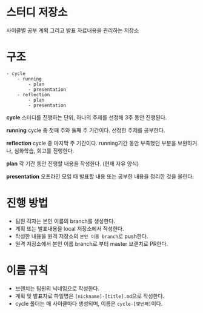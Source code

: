 # 스터디 저장소
사이클별 공부 계획 그리고 발표 자료내용을 관리하는 저장소

# 구조
```
- cycle
    - running
        - plan
        - presentation
    - reflection
        - plan
        - presentation
```

 **cycle**
스터디를 진행하는 단위, 하나의 주제를 선정해 3주 동안 진행된다. 

 **running**
cycle 중 첫째 주와 둘째 주 기간이다. 선정한 주제를 공부한다.
 
 **reflection**
cycle 중 마지막 주 기간이다. running기간 동안 부족했던 부분을 보완하거나, 심화학습, 회고를 진행한다.
 
 **plan**
각 기간 동안 진행할 내용을 작성한다. (현재 자유 양식)
 
 **presentation**
 오프라인 모임 때 발표할 내용 또는 공부한 내용을 정리한 것을 올린다.
 
# 진행 방법

* 팀원 각자는 본인 이름의 branch를 생성한다.
* 계획 또는 발표내용을 local 저장소에서 작성한다.
* 작성한 내용을 원격 저장소의 `본인 이름 branch`로 push한다.
* 원격 저장소에서 본인 이름 branch로 부터 master 브랜치로 PR한다.

# 이름 규칙

* 브랜치는 팀원의 닉네임으로 작성한다.
* 계획 및 발표자료 파일명은 `[nickname]-[title].md`으로 작성한다.
* cycle 폴더는 매 사이클마다 생성되며, 이름은 `cycle-[몇번째]`이다.
